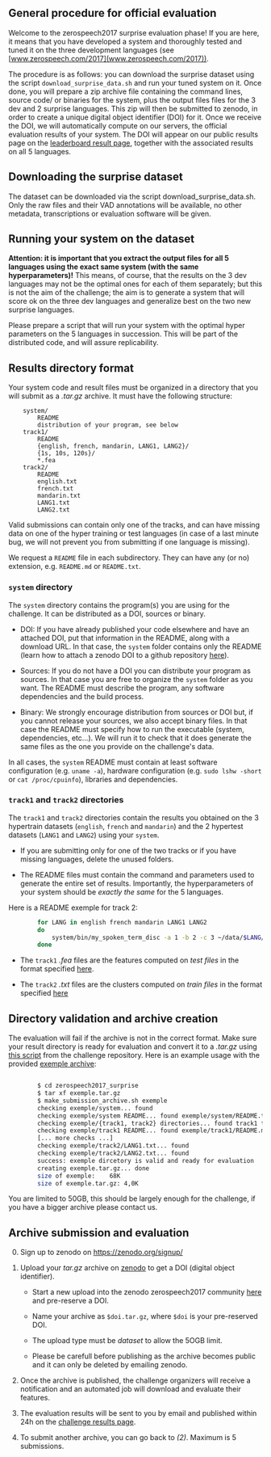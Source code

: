 ## General procedure for official evaluation ##

Welcome to the zerospeech2017 surprise evaluation phase!  If you are
here, it means that you have developed a system and thoroughly tested
and tuned it on the three development languages
(see [www.zerospeech.com/2017](www.zerospeech.com/2017)).

The procedure is as follows: you can download the surprise dataset
using the script `download_surprise_data.sh` and run your tuned system
on it. Once done, you will prepare a zip archive file containing the
command lines, source code/ or binaries for the system, plus the
output files files for the 3 dev and 2 surprise languages. This zip
will then be submitted to zenodo, in order to create a unique digital
object identifier (DOI) for it.  Once we receive the DOI, we will
automatically compute on our servers, the official evaluation results
of your system. The DOI will appear on our public results page on the
[leaderboard result page](http://www.zerospeech.com/2017/page_5.html),
together with the associated results on all 5 languages.

## Downloading the surprise dataset ##

The dataset can be downloaded via the script
download_surprise_data.sh. Only the raw files and their VAD
annotations will be available, no other metadata, transcriptions or
evaluation software will be given.


## Running your system on the dataset ##

**Attention: it is important that you extract the output files for all
5 languages using the exact same system (with the same
hyperparameters)!** This means, of course, that the results on the 3
dev languages may not be the optimal ones for each of them separately;
but this is not the aim of the challenge; the aim is to generate a
system that will score ok on the three dev languages and generalize
best on the two new surprise languages.

Please prepare a script that will run your system with the optimal
hyper parameters on the 5 languages in succession. This will be part
of the distributed code, and will assure replicability.

## Results directory format ##

Your system code and result files must be organized in a directory
that you will submit as a *.tar.gz* archive. It must have the
following structure:

```
    system/
        README
        distribution of your program, see below
    track1/
        README
        {english, french, mandarin, LANG1, LANG2}/
        {1s, 10s, 120s}/
        *.fea
    track2/
        README
        english.txt
        french.txt
        mandarin.txt
        LANG1.txt
        LANG2.txt
```

Valid submissions can contain only one of the tracks, and can have
missing data on one of the hyper training or test languages (in case
of a last minute bug, we will not prevent you from submitting if one
language is missing).

We request a `README` file in each subdirectory. They can have any (or
no) extension, e.g. `README.md` or `README.txt`.


### `system` directory ###

The `system` directory contains the program(s) you are using for the
challenge. It can be distributed as a DOI, sources or binary.

* DOI: If you have already published your code elsewhere and have an
  attached DOI, put that information in the README, along with a
  download URL. In that case, the `system` folder contains only the
  README (learn how to attach a zenodo DOI to a github
  repository
  [here](https://guides.github.com/activities/citable-code/)).

* Sources: If you do not have a DOI you can distribute your program as
  sources. In that case you are free to organize the `system` folder
  as you want. The README must describe the program, any software
  dependencies and the build process.

* Binary: We strongly encourage distribution from sources or DOI but,
  if you cannot release your sources, we also accept binary files. In
  that case the README must specify how to run the executable (system,
  dependencies, etc...). We will run it to check that it does generate
  the same files as the one you provide on the challenge's data.

In all cases, the `system` README must contain at least software
configuration (e.g. `uname -a`), hardware configuration (e.g. `sudo
lshw -short` or `cat /proc/cpuinfo`), libraries and dependencies.


### `track1` and `track2` directories ###

The `track1` and `track2` directories contain the results you obtained
on the 3 hypertrain datasets (`english`, `french` and `mandarin`) and
the 2 hypertest datasets (`LANG1` and `LANG2`) using your
`system`.

* If you are submitting only for one of the two tracks or if you have
  missing languages, delete the unused folders.

* The README files must contain the command and parameters used to
  generate the entire set of results. Importantly, the hyperparameters
  of your system should be *exactly the same* for the 5 languages.

Here is a README exemple for track 2:

```bash
        for LANG in english french mandarin LANG1 LANG2
        do
            system/bin/my_spoken_term_disc -a 1 -b 2 -c 3 ~/data/$LANG/training > track2/$LANG.txt
        done
```


* The `track1` *.fea* files are the features computed on *test files* in the format specified
  [here](https://github.com/bootphon/zerospeech2017#features-file-format).

* The `track2` *.txt* files are the clusters computed on *train files* in the format specified
  [here](https://github.com/bootphon/zerospeech2017#evaluation-input-format)


## Directory validation and archive creation ##

The evaluation will fail if the archive is not in the correct
format. Make sure your result directory is ready for evaluation and
convert it to a *.tar.gz* using
[this script](make_submission_archive.sh)
from the challenge repository. Here is an example usage with the provided
[exemple archive](exemple.tar.gz):

```bash

        $ cd zerospeech2017_surprise
        $ tar xf exemple.tar.gz
        $ make_submission_archive.sh exemple
        checking exemple/system... found
        checking exemple/system README... found exemple/system/README.txt
        checking exemple/{track1, track2} directories... found track1 track2
        checking exemple/track1 README... found exemple/track1/README.md
        [... more checks ...]
        checking exemple/track2/LANG1.txt... found
        checking exemple/track2/LANG2.txt... found
        success: exemple dircetory is valid and ready for evaluation
        creating exemple.tar.gz... done
        size of exemple:	68K
        size of exemple.tar.gz:	4,0K
```

You are limited to 50GB, this should be largely enough for the
challenge, if you have a bigger archive please contact us.


## Archive submission and evaluation ##

0. Sign up to zenodo on https://zenodo.org/signup/

1. Upload your *tar.gz* archive
   on [zenodo](https://zenodo.org/communities/zerospeech2017) to get a
   DOI (digital object identifier).

    - Start a new upload into the zenodo zerospeech2017 community
      [here](https://zenodo.org/deposit/new?c=zerospeech2017) and
      pre-reserve a DOI.

   - Name your archive as `$doi.tar.gz`, where `$doi` is your
     pre-reserved DOI.

   - The upload type must be *dataset* to allow the 5OGB limit.

   - Please be carefull before publishing as the archive becomes
     public and it can only be deleted by emailing zenodo.

2. Once the archive is published, the challenge organizers will
   receive a notification and an automated job will download and
   evaluate their features.

3. The evaluation results will be sent to you by email and published
   within 24h on the
   [challenge results page](http://www.zerospeech.com/bootphon/2017/page_5.html).

4. To submit another archive, you can go back to *(2)*. Maximum is 5
   submissions.
